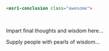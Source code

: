 ```html
<esri-conclusion class="awesome">
```
<!-- .element: style="font-size: 1.5em; text-align: center;" -->

</br>

Impart final thoughts and wisdom here...

Supply people with pearls of wisdom...
